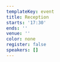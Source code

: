 ```yaml
---
templateKey: event
title: Reception
starts: '17:30'
ends: ''
venue: ''
color: none
register: false
speakers: []
---
```

